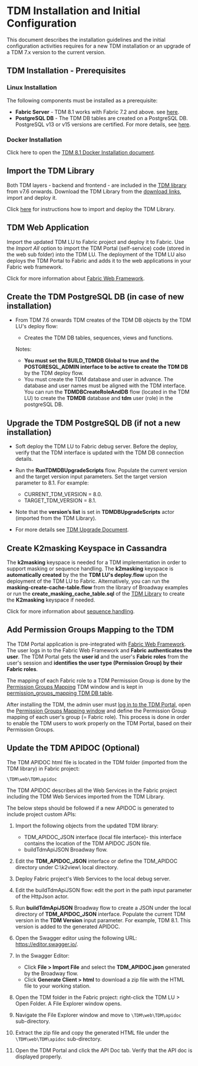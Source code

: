 # TDM Installation and Initial Configuration

This document describes the installation guidelines and the initial configuration activities requires for a new TDM installation or an upgrade of a TDM 7.x version to the current version.

## TDM Installation  -  Prerequisites

### Linux Installation 

The following components must be installed as a prerequisite:

- **Fabric Server** - TDM 8.1 works with Fabric 7.2 and above. see [here](/articles/98_maintenance_and_operational/Installations/Linux/02_Fabric_7.x.x_Setup.md).
- **PostgreSQL DB** - The TDM DB tables are created on a PostgreSQL DB. PostgreSQL v13 or v15 versions are certified. For more details, see [here](/articles/98_maintenance_and_operational/Installations/Linux/PGSQL_setup.md).

### Docker Installation 

Click here to open the [TDM 8.1 Docker Installation document](/articles/98_maintenance_and_operational/Installations/Docker/TDM/TDM_Docker_Installation_V8.1.md).

## Import the TDM Library
Both TDM layers - backend and frontend - are included in the [TDM library](/articles/TDM/tdm_implementation/04_fabric_tdm_library.md) from v7.6 onwards.
Download the TDM Library from the [download links](https://k2view.sharepoint.com/:w:/r/sites/KS/_layouts/15/doc2.aspx?sourcedoc=%7B86A1BBB2-C019-4A78-8793-4AE51A45E42B%7D&file=TDM%208.0_download_links.docx&action=default&mobileredirect=true), import and deploy it.

Click [here](/articles/TDM/tdm_implementation/04_fabric_tdm_library.md) for instructions how to import and deploy the TDM Library.

## TDM Web Application

Import the updated TDM LU to Fabric project and deploy it to Fabric. Use the *Import All* option to import the TDM Portal (self-service) code (stored in the web sub folder) into the TDM LU. The deployment of the TDM LU also deploys the TDM Portal to Fabric and adds it to the web applications in your Fabric web framework.

Click for more information about [Fabric Web Framework](/articles/30_web_framework/01_web_framework_overview.md).


## Create the TDM PostgreSQL DB (in case of new installation)

- From TDM 7.6 onwards TDM creates of the TDM DB objects by the TDM LU's deploy flow:

   - Creates the TDM DB tables, sequences, views and functions.

  Notes: 
  - **You must set the BUILD_TDMDB Global to true and the POSTGRESQL_ADMIN interface to be active to create the TDM DB** by the TDM deploy flow.
  - You must create the TDM database and user in advance. The database and user names must be aligned with the TDM interface. You can run the **TDMDBCreateRoleAndDB** flow (located in the TDM LU) to create the **TDMDB** database and **tdm** user (role) in the postgreSQL DB.

  
## Upgrade the TDM PostgreSQL DB (if not a new installation)

- Soft deploy the TDM LU to Fabric debug server. Before the deploy, verify that the TDM interface is updated with the TDM DB connection details.
- Run the **RunTDMDBUpgradeScripts** flow. Populate the current version and the target version input parameters. Set the target version parameter to 8.1. For
example:
  - CURRENT_TDM_VERSION = 8.0.
  - TARGET_TDM_VERSION = 8.1.

- Note that the **version’s list** is set in **TDMDBUpgradeScripts** actor (imported from the TDM Library).

- For more details see [TDM Upgrade Document](Release_Notes_And_Upgrade/TDM-V8.1/TDM_Upgrade_Procedure_to_V8.1.pdf).


## Create K2masking Keyspace in Cassandra

The **k2masking** keyspace is needed for a TDM implementation in order to support masking or sequence handling. The **k2masking** keyspace is **automatically created** by the the **TDM LU's deploy.flow** upon the deployment of the TDM LU to Fabric. Alternatively, you can run the **masking-create-cache-table.flow** from the library of Broadway examples or run the **create_masking_cache_table.sql** of the [TDM Library](/articles/TDM/tdm_implementation/04_fabric_tdm_library.md) to create the **K2masking** keyspace if needed.

Click for more information about [sequence handling](/articles/TDM/tdm_implementation/11_tdm_implementation_using_generic_flows.md#step-2---create-sequences).

## Add Permission Groups Mapping to the TDM

The TDM Portal application is pre-integrated with [Fabric Web Framework](/articles/30_web_framework/02_preintegrated_apps_overview.md). The user logs in to the Fabric Web Framework and **Fabric authenticates the user**. The TDM Portal gets the **user id** and the user's **Fabric roles** from the user's session and **identifies the user type (Permission Group) by their Fabric roles**.

The mapping of each Fabric role to a TDM Permission Group is done by the [Permission Groups Mapping](/articles/TDM/tdm_gui/02a_permission_group_mapping_window.md) TDM window and is kept in [permission_groups_mapping TDM DB table](/articles/TDM/tdm_architecture/02_tdm_database.md#permission_groups_mapping).

After installing the TDM, the admin user must [log in to the TDM Portal](/articles/TDM/tdm_gui/01_tdm_gui_overview.md#tdm-gui---login), open the [Permission Groups Mapping window](/articles/TDM/tdm_gui/02a_permission_group_mapping_window.md) and define the Permission Group mapping of each user's group (= Fabric role). This process is done in order to enable the TDM users to work properly on the TDM Portal, based on their Permission Groups.

## Update the TDM APIDOC (Optional)

The TDM APIDOC html file is located in the TDM folder (imported from the TDM library) in Fabric project:  

`\TDM\web\TDM\apidoc`

The TDM APIDOC describes all the Web Services in the Fabric project including the TDM Web Services imported from the TDM Library.

The below steps should be followed if a new APIDOC is generated to include project custom APIs:

1. Import the following objects from the updated TDM library:

   - TDM_APIDOC_JSON interface (local file interface)- this interface contains the location of the TDM APIDOC JSON file.
   - buildTdmApiJSON Broadway flow.

2. Edit the **TDM_APIDOC_JSON** interface or define the TDM_APIDOC directory under C:\k2view\ local directory.

3. Deploy Fabric project's Web Services to the local debug server.

4. Edit the buildTdmApiJSON flow: edit the port in the path input parameter of the HttpJson actor.

5. Run **buildTdmApiJSON** Broadway flow to create a JSON under the local directory of **TDM_APIDOC_JSON** interface. Populate the current TDM version in the **TDM Version** input parameter. For example, TDM 8.1. This version is added to the generated APIDOC.

6. Open the Swagger editor using the following URL: https://editor.swagger.io/.

7. In the Swagger Editor:

   - Click **File > Import File** and select the **TDM_APIDOC.json** generated by the Broadway flow.
   - Click **Generate Client > html** to download a zip file with the HTML file to your working station.

8. Open the TDM folder in the Fabric project: right-click the TDM LU > Open Folder. A File Explorer window opens.

9. Navigate the File Explorer window and move to `\TDM\web\TDM\apidoc` sub-directory.

10. Extract the zip file and copy the generated HTML file under the `\TDM\web\TDM\apidoc` sub-directory.

11. Open the TDM Portal and click the API Doc tab. Verify that the API doc is displayed properly.

